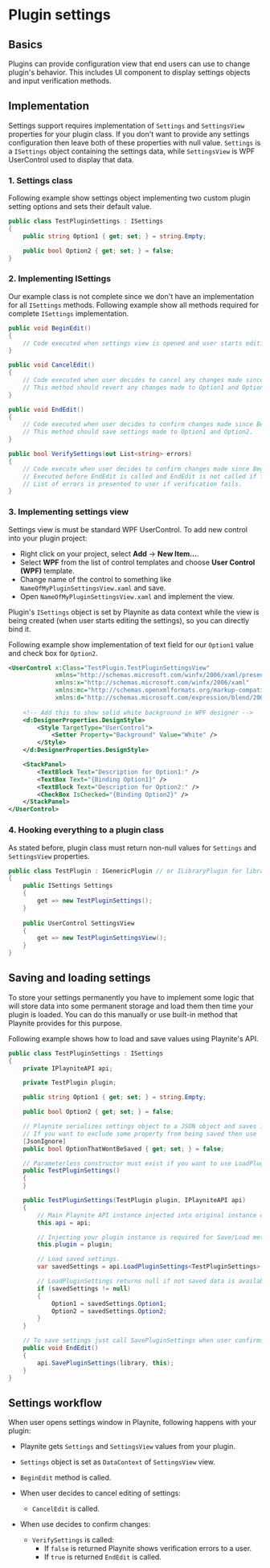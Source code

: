 Plugin settings
=====================

Basics
---------------------

Plugins can provide configuration view that end users can use to change plugin's behavior. This includes UI component to display settings objects and input verification methods.

Implementation
---------------------

Settings support requires implementation of `Settings` and `SettingsView` properties for your plugin class. If you don't want to provide any settings configuration then leave both of these properties with null value. `Settings` is a `ISettings` object containing the settings data, while `SettingsView` is WPF UserControl used to display that data.

### 1. Settings class

Following example show settings object implementing two custom plugin setting options and sets their default value.

```csharp
public class TestPluginSettings : ISettings
{
    public string Option1 { get; set; } = string.Empty;

    public bool Option2 { get; set; } = false;
}
```

### 2. Implementing ISettings

Our example class is not complete since we don't have an implementation for all `ISettings` methods. Following example show all methods required for complete `ISettings` implementation.

```csharp
public void BeginEdit()
{
    // Code executed when settings view is opened and user starts editing values.
}

public void CancelEdit()
{
    // Code executed when user decides to cancel any changes made since BeginEdit was called.
    // This method should revert any changes made to Option1 and Option2.
}

public void EndEdit()
{
    // Code executed when user decides to confirm changes made since BeginEdit was called.
    // This method should save settings made to Option1 and Option2.
}

public bool VerifySettings(out List<string> errors)
{
    // Code execute when user decides to confirm changes made since BeginEdit was called.
    // Executed before EndEdit is called and EndEdit is not called if false is returned.
    // List of errors is presented to user if verification fails.
}
```

### 3. Implementing settings view

Settings view is must be standard WPF UserControl. To add new control into your plugin project:

- Right click on your project, select **Add** -> **New Item...**.
- Select **WPF** from the list of control templates and choose **User Control (WPF)** template.
- Change name of the control to something like `NameOfMyPluginSettingsView.xaml` and save.
- Open `NameOfMyPluginSettingsView.xaml` and implement the view.

Plugin's `ISettings` object is set by Playnite as data context while the view is being created (when user starts editing the settings), so you can directly bind it.

Following example show implementation of text field for our `Option1` value and check box for `Option2`.

```xml
<UserControl x:Class="TestPlugin.TestPluginSettingsView"
             xmlns="http://schemas.microsoft.com/winfx/2006/xaml/presentation"
             xmlns:x="http://schemas.microsoft.com/winfx/2006/xaml"
             xmlns:mc="http://schemas.openxmlformats.org/markup-compatibility/2006" 
             xmlns:d="http://schemas.microsoft.com/expression/blend/2008">
    
    <!-- Add this to show solid white background in WPF designer -->
    <d:DesignerProperties.DesignStyle>
        <Style TargetType="UserControl">
            <Setter Property="Background" Value="White" />
        </Style>
    </d:DesignerProperties.DesignStyle>

    <StackPanel>
        <TextBlock Text="Description for Option1:" />
        <TextBox Text="{Binding Option1}" />
        <TextBlock Text="Description for Option2:" />
        <CheckBox IsChecked="{Binding Option2}" />
    </StackPanel>
</UserControl>
```

### 4. Hooking everything to a plugin class

As stated before, plugin class must return non-null values for `Settings` and `SettingsView` properties.

```csharp
public class TestPlugin : IGenericPlugin // or ILibraryPlugin for library plugins, implementation is the same.
{    
    public ISettings Settings
    {
        get => new TestPluginSettings();
    }
    
    public UserControl SettingsView
    {
        get => new TestPluginSettingsView();
    }
}
```

Saving and loading settings
---------------------

To store your settings permanently you have to implement some logic that will store data into some permanent storage and load them then time your plugin is loaded. You can do this manually or use built-in method that Playnite provides for this purpose.

Following example shows how to load and save values using Playnite's API.

```csharp
public class TestPluginSettings : ISettings
{
    private IPlayniteAPI api;

    private TestPlugin plugin;

    public string Option1 { get; set; } = string.Empty;

    public bool Option2 { get; set; } = false;

    // Playnite serializes settings object to a JSON object and saves it as text file.
    // If you want to exclude some property from being saved then use `JsonIgnore` ignore attribute.
    [JsonIgnore]
    public bool OptionThatWontBeSaved { get; set; } = false;

    // Parameterless constructor must exist if you want to use LoadPluginSettings method.
    public TestPluginSettings()
    {
    }

    public TestPluginSettings(TestPlugin plugin, IPlayniteAPI api)
    {
        // Main Playnite API instance injected into original instance of your plugin.
        this.api = api;

        // Injecting your plugin instance is required for Save/Load method because Playnite saves data to a location based on what plugin requested the operation.
        this.plugin = plugin;

        // Load saved settings.
        var savedSettings = api.LoadPluginSettings<TestPluginSettings>(library);

        // LoadPluginSettings returns null if not saved data is available.
        if (savedSettings != null)
        {
            Option1 = savedSettings.Option1;
            Option2 = savedSettings.Option2;
        }
    }

    // To save settings just call SavePluginSettings when user confirms changes.
    public void EndEdit()
    {
        api.SavePluginSettings(library, this);
    }
}

```

Settings workflow
---------------------

When user opens settings window in Playnite, following happens with your plugin:

- Playnite gets `Settings` and `SettingsView` values from your plugin.
- `Settings` object is set as `DataContext` of `SettingsView` view.
- `BeginEdit` method is called.

- When user decides to cancel editing of settings:
    - `CancelEdit` is called.

- When use decides to confirm changes:
    - `VerifySettings` is called:
        - If `false` is returned Playnite shows verification errors to a user.
        - If `true` is returned `EndEdit` is called.